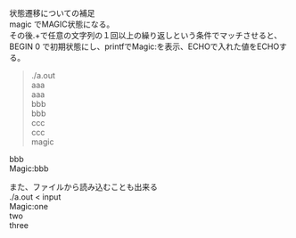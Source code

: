 状態遷移についての補足  
magic でMAGIC状態になる。  
その後.+で任意の文字列の１回以上の繰り返しという条件でマッチさせると、  
BEGIN 0 で初期状態にし、printfでMagic:を表示、ECHOで入れた値をECHOする。  

>./a.out  
aaa  
aaa  
bbb  
bbb  
ccc  
ccc  
magic  
  
bbb  
Magic:bbb  

また、ファイルから読み込むことも出来る  
./a.out < input  
Magic:one  
two  
three  
